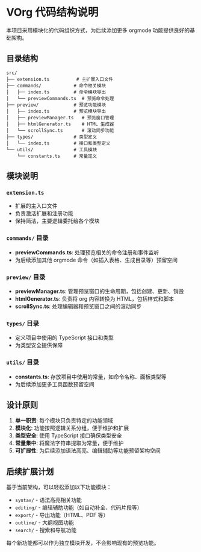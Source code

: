 # VOrg 代码结构说明

本项目采用模块化的代码组织方式，为后续添加更多 orgmode 功能提供良好的基础架构。

## 目录结构

```
src/
├── extension.ts          # 主扩展入口文件
├── commands/            # 命令相关模块
│   ├── index.ts         # 命令模块导出
│   └── previewCommands.ts  # 预览命令处理
├── preview/             # 预览功能模块
│   ├── index.ts         # 预览模块导出
│   ├── previewManager.ts   # 预览窗口管理
│   ├── htmlGenerator.ts    # HTML 生成器
│   └── scrollSync.ts       # 滚动同步功能
├── types/               # 类型定义
│   └── index.ts         # 接口和类型定义
└── utils/               # 工具模块
    └── constants.ts     # 常量定义
```

## 模块说明

### `extension.ts`
- 扩展的主入口文件
- 负责激活扩展和注册功能
- 保持简洁，主要逻辑委托给各个模块

### `commands/` 目录
- **previewCommands.ts**: 处理预览相关的命令注册和事件监听
- 为后续添加其他 orgmode 命令（如插入表格、生成目录等）预留空间

### `preview/` 目录
- **previewManager.ts**: 管理预览窗口的生命周期，包括创建、更新、销毁
- **htmlGenerator.ts**: 负责将 org 内容转换为 HTML，包括样式和脚本
- **scrollSync.ts**: 处理编辑器和预览窗口之间的滚动同步

### `types/` 目录
- 定义项目中使用的 TypeScript 接口和类型
- 为类型安全提供保障

### `utils/` 目录
- **constants.ts**: 存放项目中使用的常量，如命令名称、面板类型等
- 为后续添加更多工具函数预留空间

## 设计原则

1. **单一职责**: 每个模块只负责特定的功能领域
2. **模块化**: 功能按照逻辑关系分组，便于维护和扩展
3. **类型安全**: 使用 TypeScript 接口确保类型安全
4. **常量集中**: 将魔法字符串提取为常量，便于维护
5. **可扩展性**: 为后续添加语法高亮、编辑辅助等功能预留架构空间

## 后续扩展计划

基于当前架构，可以轻松添加以下功能模块：

- `syntax/` - 语法高亮相关功能
- `editing/` - 编辑辅助功能（如自动补全、代码片段等）
- `export/` - 导出功能（HTML、PDF 等）
- `outline/` - 大纲视图功能
- `search/` - 搜索和导航功能

每个新功能都可以作为独立模块开发，不会影响现有的预览功能。 